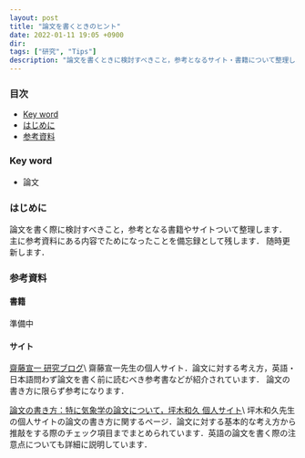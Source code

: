 ```yaml
---
layout: post
title: "論文を書くときのヒント"
date: 2022-01-11 19:05 +0900
dir:
tags: ["研究", "Tips"]
description: "論文を書くときに検討すべきこと，参考となるサイト・書籍について整理します．随時更新します．"
---
```


### 目次
- [Key word](#key-word)
- [はじめに](#はじめに)
- [参考資料](#参考資料)

### Key word
- 論文

### はじめに
論文を書く際に検討すべきこと，参考となる書籍やサイトついて整理します．
主に参考資料にある内容でためになったことを備忘録として残します．
随時更新します．

### 参考資料
#### 書籍
準備中

#### サイト
[齋藤宣一 研究ブログ](https://researchmap.jp/read0080052/研究ブログ)\\
齋藤宣一先生の個人サイト．論文に対する考え方，英語・日本語問わず論文を書く前に読むべき参考書などが紹介されています．
論文の書き方に限らず参考になります．

[論文の書き方：特に気象学の論文について，坪木和久 個人サイト](http://www.rain.hyarc.nagoya-u.ac.jp/~tsuboki/ronbun/index_ronbun.html)\\
坪木和久先生の個人サイトの論文の書き方に関するページ．論文に対する基本的な考え方から推敲をする際のチェック項目までまとめられています．英語の論文を書く際の注意点についても詳細に説明しています．

